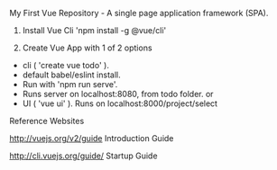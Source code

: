 My First Vue Repository - A single page application framework (SPA).

1. Install Vue Cli
'npm install -g @vue/cli'

2. Create Vue App with 1 of 2 options 
- cli ( 'create vue todo' ). 
- default babel/eslint install.
- Run with 'npm run serve'. 
- Runs server on localhost:8080, from todo folder.
or 
- UI ( 'vue ui' ). Runs on localhost:8000/project/select


Reference Websites

http://vuejs.org/v2/guide
Introduction Guide

http://cli.vuejs.org/guide/
Startup Guide